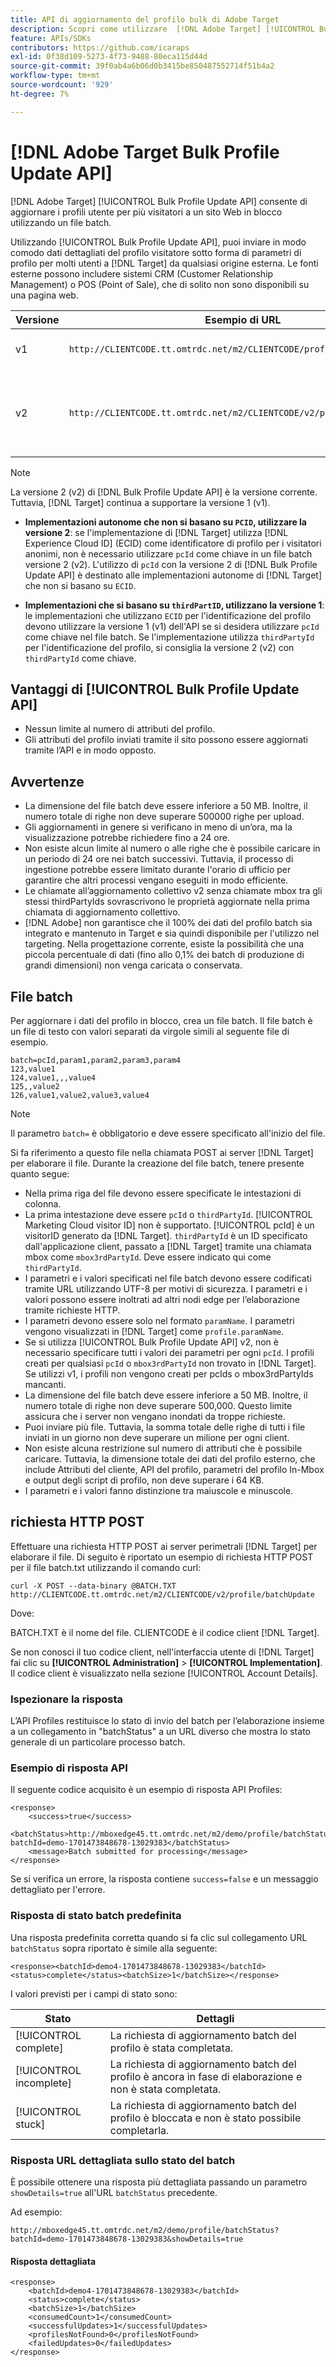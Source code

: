 ```yaml
---
title: API di aggiornamento del profilo bulk di Adobe Target
description: Scopri come utilizzare  [!DNL Adobe Target] [!UICONTROL Bulk Profile Update API] per inviare i dati del profilo di più visitatori a  [!DNL Target]  per l'utilizzo nel targeting.
feature: APIs/SDKs
contributors: https://github.com/icaraps
exl-id: 0f38d109-5273-4f73-9488-80eca115d44d
source-git-commit: 39f0ab4a6b06d0b3415be850487552714f51b4a2
workflow-type: tm+mt
source-wordcount: '929'
ht-degree: 7%

---
```


# [!DNL Adobe Target Bulk Profile Update API]

[!DNL Adobe Target] [!UICONTROL Bulk Profile Update API] consente di aggiornare i profili utente per più visitatori a un sito Web in blocco utilizzando un file batch.

Utilizzando [!UICONTROL Bulk Profile Update API], puoi inviare in modo comodo dati dettagliati del profilo visitatore sotto forma di parametri di profilo per molti utenti a [!DNL Target] da qualsiasi origine esterna. Le fonti esterne possono includere sistemi CRM (Customer Relationship Management) o POS (Point of Sale), che di solito non sono disponibili su una pagina web.

| Versione | Esempio di URL | Funzioni |
| --- | --- | --- |
| v1 | `http://CLIENTCODE.tt.omtrdc.net/m2/CLIENTCODE/profile/batchUpdate` | Supporto solo per l’aggiornamento in blocco dei profili. |
| v2 | `http://CLIENTCODE.tt.omtrdc.net/m2/CLIENTCODE/v2/profile/batchUpdate` | <ul><li>Crea profilo se non trovato.</li><li>Aggiornamento dello stato per riga.</li></ul> |

>[!NOTE]
>
>La versione 2 (v2) di [!DNL Bulk Profile Update API] è la versione corrente. Tuttavia, [!DNL Target] continua a supportare la versione 1 (v1).
>
>* **Implementazioni autonome che non si basano su `PCID`, utilizzare la versione 2**: se l&#39;implementazione di [!DNL Target] utilizza [!DNL Experience Cloud ID] (ECID) come identificatore di profilo per i visitatori anonimi, non è necessario utilizzare `pcId` come chiave in un file batch versione 2 (v2). L&#39;utilizzo di `pcId` con la versione 2 di [!DNL Bulk Profile Update API] è destinato alle implementazioni autonome di [!DNL Target] che non si basano su `ECID`.
>
>* **Implementazioni che si basano su `thirdPartID`, utilizzano la versione 1**: le implementazioni che utilizzano `ECID` per l&#39;identificazione del profilo devono utilizzare la versione 1 (v1) dell&#39;API se si desidera utilizzare `pcId` come chiave nel file batch. Se l&#39;implementazione utilizza `thirdPartyId` per l&#39;identificazione del profilo, si consiglia la versione 2 (v2) con `thirdPartyId` come chiave.

## Vantaggi di [!UICONTROL Bulk Profile Update API]

* Nessun limite al numero di attributi del profilo.
* Gli attributi del profilo inviati tramite il sito possono essere aggiornati tramite l’API e in modo opposto.

## Avvertenze

* La dimensione del file batch deve essere inferiore a 50 MB. Inoltre, il numero totale di righe non deve superare 500000 righe per upload.
* Gli aggiornamenti in genere si verificano in meno di un’ora, ma la visualizzazione potrebbe richiedere fino a 24 ore.
* Non esiste alcun limite al numero o alle righe che è possibile caricare in un periodo di 24 ore nei batch successivi. Tuttavia, il processo di ingestione potrebbe essere limitato durante l&#39;orario di ufficio per garantire che altri processi vengano eseguiti in modo efficiente.
* Le chiamate all’aggiornamento collettivo v2 senza chiamate mbox tra gli stessi thirdPartyIds sovrascrivono le proprietà aggiornate nella prima chiamata di aggiornamento collettivo.
* [!DNL Adobe] non garantisce che il 100% dei dati del profilo batch sia integrato e mantenuto in Target e sia quindi disponibile per l&#39;utilizzo nel targeting. Nella progettazione corrente, esiste la possibilità che una piccola percentuale di dati (fino allo 0,1% dei batch di produzione di grandi dimensioni) non venga caricata o conservata.

## File batch

Per aggiornare i dati del profilo in blocco, crea un file batch. Il file batch è un file di testo con valori separati da virgole simili al seguente file di esempio.

``````
batch=pcId,param1,param2,param3,param4
123,value1
124,value1,,,value4
125,,value2
126,value1,value2,value3,value4
``````

>[!NOTE]
>
>Il parametro `batch=` è obbligatorio e deve essere specificato all&#39;inizio del file.

Si fa riferimento a questo file nella chiamata POST ai server [!DNL Target] per elaborare il file. Durante la creazione del file batch, tenere presente quanto segue:

* Nella prima riga del file devono essere specificate le intestazioni di colonna.
* La prima intestazione deve essere `pcId` o `thirdPartyId`. [!UICONTROL Marketing Cloud visitor ID] non è supportato. [!UICONTROL pcId] è un visitorID generato da [!DNL Target]. `thirdPartyId` è un ID specificato dall&#39;applicazione client, passato a [!DNL Target] tramite una chiamata mbox come `mbox3rdPartyId`. Deve essere indicato qui come `thirdPartyId`.
* I parametri e i valori specificati nel file batch devono essere codificati tramite URL utilizzando UTF-8 per motivi di sicurezza. I parametri e i valori possono essere inoltrati ad altri nodi edge per l’elaborazione tramite richieste HTTP.
* I parametri devono essere solo nel formato `paramName`. I parametri vengono visualizzati in [!DNL Target] come `profile.paramName`.
* Se si utilizza [!UICONTROL Bulk Profile Update API] v2, non è necessario specificare tutti i valori dei parametri per ogni `pcId`. I profili creati per qualsiasi `pcId` o `mbox3rdPartyId` non trovato in [!DNL Target]. Se utilizzi v1, i profili non vengono creati per pcIds o mbox3rdPartyIds mancanti.
* La dimensione del file batch deve essere inferiore a 50 MB. Inoltre, il numero totale di righe non deve superare 500,000. Questo limite assicura che i server non vengano inondati da troppe richieste.
* Puoi inviare più file. Tuttavia, la somma totale delle righe di tutti i file inviati in un giorno non deve superare un milione per ogni client.
* Non esiste alcuna restrizione sul numero di attributi che è possibile caricare. Tuttavia, la dimensione totale dei dati del profilo esterno, che include Attributi del cliente, API del profilo, parametri del profilo In-Mbox e output degli script di profilo, non deve superare i 64 KB.
* I parametri e i valori fanno distinzione tra maiuscole e minuscole.

## richiesta HTTP POST

Effettuare una richiesta HTTP POST ai server perimetrali [!DNL Target] per elaborare il file. Di seguito è riportato un esempio di richiesta HTTP POST per il file batch.txt utilizzando il comando curl:

``````
curl -X POST --data-binary @BATCH.TXT http://CLIENTCODE.tt.omtrdc.net/m2/CLIENTCODE/v2/profile/batchUpdate
``````

Dove:

BATCH.TXT è il nome del file. CLIENTCODE è il codice client [!DNL Target].

Se non conosci il tuo codice client, nell&#39;interfaccia utente di [!DNL Target] fai clic su **[!UICONTROL Administration]** > **[!UICONTROL Implementation]**. Il codice client è visualizzato nella sezione [!UICONTROL Account Details].

### Ispezionare la risposta

L’API Profiles restituisce lo stato di invio del batch per l’elaborazione insieme a un collegamento in &quot;batchStatus&quot; a un URL diverso che mostra lo stato generale di un particolare processo batch.

### Esempio di risposta API

Il seguente codice acquisito è un esempio di risposta API Profiles:

```
<response>
    <success>true</success>
    <batchStatus>http://mboxedge45.tt.omtrdc.net/m2/demo/profile/batchStatus?batchId=demo-1701473848678-13029383</batchStatus>
    <message>Batch submitted for processing</message>
</response>
```

Se si verifica un errore, la risposta contiene `success=false` e un messaggio dettagliato per l&#39;errore.

### Risposta di stato batch predefinita

Una risposta predefinita corretta quando si fa clic sul collegamento URL `batchStatus` sopra riportato è simile alla seguente:

```
<response><batchId>demo4-1701473848678-13029383</batchId><status>complete</status><batchSize>1</batchSize></response>
```

I valori previsti per i campi di stato sono:

| Stato | Dettagli |
| --- | --- |
| [!UICONTROL complete] | La richiesta di aggiornamento batch del profilo è stata completata. |
| [!UICONTROL incomplete] | La richiesta di aggiornamento batch del profilo è ancora in fase di elaborazione e non è stata completata. |
| [!UICONTROL stuck] | La richiesta di aggiornamento batch del profilo è bloccata e non è stato possibile completarla. |

### Risposta URL dettagliata sullo stato del batch

È possibile ottenere una risposta più dettagliata passando un parametro `showDetails=true` all&#39;URL `batchStatus` precedente.

Ad esempio:

```
http://mboxedge45.tt.omtrdc.net/m2/demo/profile/batchStatus?batchId=demo-1701473848678-13029383&showDetails=true
```

#### Risposta dettagliata

```
<response>
    <batchId>demo4-1701473848678-13029383</batchId>
    <status>complete</status>
    <batchSize>1</batchSize>
    <consumedCount>1</consumedCount>
    <successfulUpdates>1</successfulUpdates>
    <profilesNotFound>0</profilesNotFound>
    <failedUpdates>0</failedUpdates>
</response>
```

